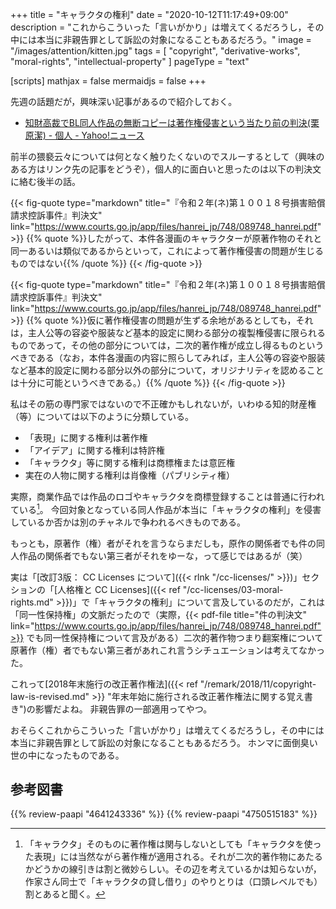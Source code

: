 +++
title = "キャラクタの権利"
date =  "2020-10-12T11:17:49+09:00"
description = "これからこういった「言いがかり」は増えてくるだろうし，その中には本当に非親告罪として訴訟の対象になることもあるだろう。"
image = "/images/attention/kitten.jpg"
tags = [ "copyright", "derivative-works", "moral-rights", "intellectual-property" ]
pageType = "text"

[scripts]
  mathjax = false
  mermaidjs = false
+++

先週の話題だが，興味深い記事があるので紹介しておく。

- [知財高裁でBL同人作品の無断コピーは著作権侵害という当たり前の判決(栗原潔) - 個人 - Yahoo!ニュース](https://news.yahoo.co.jp/byline/kuriharakiyoshi/20201008-00201963/)

前半の猥褻云々については何となく触りたくないのでスルーするとして（興味のある方はリンク先の記事をどうぞ），個人的に面白いと思ったのは以下の判決文に絡む後半の話。

{{< fig-quote type="markdown" title="『令和２年(ネ)第１００１８号損害賠償請求控訴事件』判決文" link="https://www.courts.go.jp/app/files/hanrei_jp/748/089748_hanrei.pdf" >}}
{{% quote %}}したがって、本件各漫画のキャラクターが原著作物のそれと同一あるいは類似であるからといって，これによって著作権侵害の問題が生じるものではない{{% /quote %}}
{{< /fig-quote >}}

{{< fig-quote type="markdown" title="『令和２年(ネ)第１００１８号損害賠償請求控訴事件』判決文" link="https://www.courts.go.jp/app/files/hanrei_jp/748/089748_hanrei.pdf" >}}
{{% quote %}}仮に著作権侵害の問題が生ずる余地があるとしても，それは，主人公等の容姿や服装など基本的設定に関わる部分の複製権侵害に限られるものであって，その他の部分については，二次的著作権が成立し得るものというべきである（なお，本件各漫画の内容に照らしてみれば，主人公等の容姿や服装など基本的設定に関わる部分以外の部分について，オリジナリティを認めることは十分に可能というべきである。）{{% /quote %}}
{{< /fig-quote >}}

私はその筋の専門家ではないので不正確かもしれないが，いわゆる知的財産権（等）については以下のように分類している。

- 「表現」に関する権利は著作権
- 「アイデア」に関する権利は特許権
- 「キャラクタ」等に関する権利は商標権または意匠権
- 実在の人物に関する権利は肖像権（パブリシティ権）

実際，商業作品では作品のロゴやキャラクタを商標登録することは普通に行われている[^dw1]。
今回対象となっている同人作品が本当に「キャラクタの権利」を侵害しているか否かは別のチャネルで争われるべきものである。

[^dw1]: 「キャラクタ」そのものに著作権は関与しないとしても「キャラクタを使った表現」には当然ながら著作権が適用される。それが二次的著作物にあたるかどうかの線引きは割と微妙らしい。その辺を考えているかは知らないが，作家さん同士で「キャラクタの貸し借り」のやりとりは（口頭レベルでも）割とあると聞く。

もっとも，原著作（権）者がそれを言うならまだしも，原作の関係者でも件の同人作品の関係者でもない第三者がそれをゆーな，って感じではあるが（笑）

実は「[改訂3版： CC Licenses について]({{< rlnk "/cc-licenses/" >}})」セクションの「[人格権と CC Licenses]({{< ref "/cc-licenses/03-moral-rights.md" >}})」で「キャラクタの権利」について言及しているのだが，これは「同一性保持権」の文脈だったので（実際，{{< pdf-file title="件の判決文" link="https://www.courts.go.jp/app/files/hanrei_jp/748/089748_hanrei.pdf">}} でも同一性保持権について言及がある）二次的著作物つまり翻案権について原著作（権）者でもない第三者があれこれ言うシチュエーションは考えてなかった。

これって[2018年末施行の改正著作権法]({{< ref "/remark/2018/11/copyright-law-is-revised.md" >}} "年末年始に施行される改正著作権法に関する覚え書き")の影響だよね。
非親告罪の一部適用ってやつ。

おそらくこれからこういった「言いがかり」は増えてくるだろうし，その中には本当に非親告罪として訴訟の対象になることもあるだろう。
ホンマに面倒臭い世の中になったものである。

## 参考図書

{{% review-paapi "4641243336" %}} <!-- 著作権法 第3版 -->
{{% review-paapi "4750515183" %}} <!-- 性表現規制の文化史 -->
